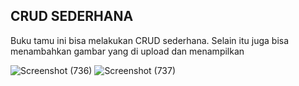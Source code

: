 ## CRUD SEDERHANA
Buku tamu ini bisa melakukan CRUD sederhana. Selain itu juga bisa menambahkan gambar yang di upload dan menampilkan

![Screenshot (736)](https://user-images.githubusercontent.com/102213869/186390278-b63ae343-a631-4c72-a1a7-1119b57c0ba3.png)
![Screenshot (737)](https://user-images.githubusercontent.com/102213869/186390517-991b4e7e-91f9-440f-a749-89ae46bc0e91.png)
